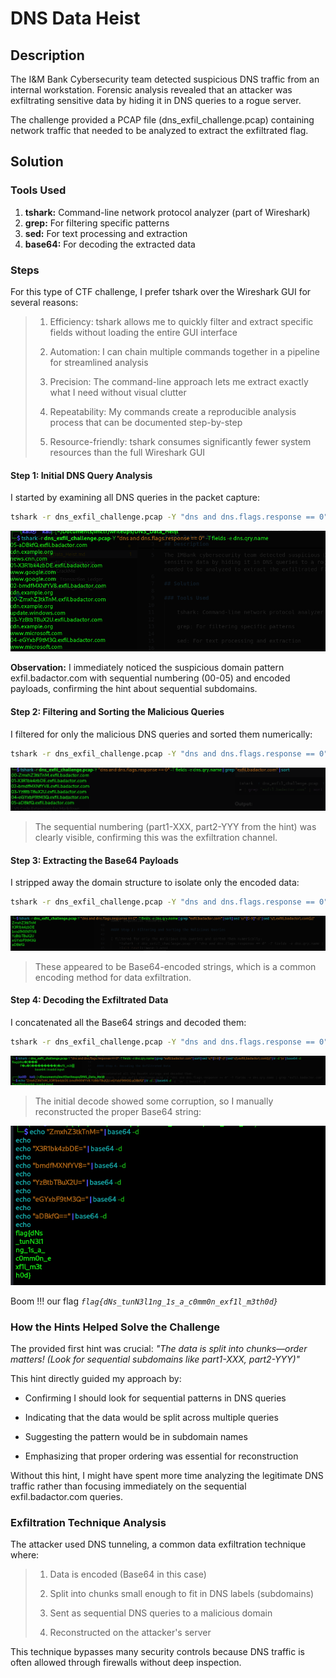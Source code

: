# DNS Data Heist

## Description

The I&M Bank Cybersecurity team detected suspicious DNS traffic from an internal workstation. Forensic analysis revealed that an attacker was exfiltrating sensitive data by hiding it in DNS queries to a rogue server. 

The challenge provided a PCAP file (dns_exfil_challenge.pcap) containing network traffic that needed to be analyzed to extract the exfiltrated flag.

## Solution

### Tools Used

1. **tshark:** Command-line network protocol analyzer (part of Wireshark)
2. **grep:** For filtering specific patterns
3. **sed:** For text processing and extraction
4. **base64:** For decoding the extracted data

### Steps

For this type of CTF challenge, I prefer tshark over the Wireshark GUI for several reasons:

> 1. Efficiency: tshark allows me to quickly filter and extract specific fields without loading the entire GUI interface
> 
> 2. Automation: I can chain multiple commands together in a pipeline for streamlined analysis
> 
> 3. Precision: The command-line approach lets me extract exactly what I need without visual clutter
> 
> 4. Repeatability: My commands create a reproducible analysis process that can be documented step-by-step
> 
> 5. Resource-friendly: tshark consumes significantly fewer system resources than the full Wireshark GUI

#### Step 1: Initial DNS Query Analysis

I started by examining all DNS queries in the packet capture:

```bash
tshark -r dns_exfil_challenge.pcap -Y "dns and dns.flags.response == 0" -T fields -e dns.qry.name
```

![alt text](image.png)

**Observation:** I immediately noticed the suspicious domain pattern exfil.badactor.com with sequential numbering (00-05) and encoded payloads, confirming the hint about sequential subdomains.

#### Step 2: Filtering and Sorting the Malicious Queries

I filtered for only the malicious DNS queries and sorted them numerically:

```bash
tshark -r dns_exfil_challenge.pcap -Y "dns and dns.flags.response == 0" -T fields -e dns.qry.name | grep "exfil.badactor.com" | sort
```

![alt text](image-1.png)

> The sequential numbering (part1-XXX, part2-YYY from the hint) was clearly visible, confirming this was the exfiltration channel.

#### Step 3: Extracting the Base64 Payloads

I stripped away the domain structure to isolate only the encoded data:

```bash
tshark -r dns_exfil_challenge.pcap -Y "dns and dns.flags.response == 0" -T fields -e dns.qry.name | grep "exfil.badactor.com" | sort | sed 's/^[0-9]*-//'sed's/\.exfil\.badactor\.com$//'
```

![alt text](image-2.png)

> These appeared to be Base64-encoded strings, which is a common encoding method for data exfiltration.

#### Step 4: Decoding the Exfiltrated Data

I concatenated all the Base64 strings and decoded them:

```bash
tshark -r dns_exfil_challenge.pcap -Y "dns and dns.flags.response == 0" -T fields -e dns.qry.name | grep "exfil.badactor.com" | sort | sed 's/^[0-9]*-//' | sed 's/\.exfil\.badactor\.com$//' | tr -d '\n' | base64 -d
```

![alt text](image-3.png)

> The initial decode showed some corruption, so I manually reconstructed the proper Base64 string:

![alt text](2025.png)

Boom !!! our flag *`flag{dNs_tunN3l1ng_1s_a_c0mm0n_exf1l_m3th0d}`*

### How the Hints Helped Solve the Challenge

The provided first hint was crucial: _"The data is split into chunks—order matters! (Look for sequential subdomains like part1-XXX, part2-YYY)"_

This hint directly guided my approach by:

- Confirming I should look for sequential patterns in DNS queries

- Indicating that the data would be split across multiple queries

- Suggesting the pattern would be in subdomain names

- Emphasizing that proper ordering was essential for reconstruction

Without this hint, I might have spent more time analyzing the legitimate DNS traffic rather than focusing immediately on the sequential exfil.badactor.com queries.

### Exfiltration Technique Analysis

The attacker used DNS tunneling, a common data exfiltration technique where:

> 1. Data is encoded (Base64 in this case)
>
> 1. Split into chunks small enough to fit in DNS labels (subdomains)
>
> 1. Sent as sequential DNS queries to a malicious domain
>
> 1. Reconstructed on the attacker's server

This technique bypasses many security controls because DNS traffic is often allowed through firewalls without deep inspection.
